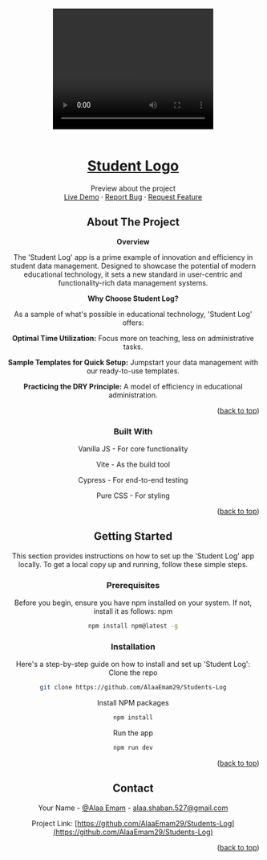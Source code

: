 <!-- Improved compatibility of back to top link: See: https://github.com/othneildrew/Best-README-Template/pull/73 -->
<a name="readme-top"></a>




<!-- PROJECT LOGO -->
<br />
<div align="center">
  <a href="https://github.com/AlaaEmam29/Students-Log">
  <video src="demo.webm" controls width="320" height="240" alt="Project Demo Video">
      Your browser does not support the video tag.
    </video>
  </a>

  <!-- Other content... -->
</div>
<br />

<div align="center">
  <a href="https://github.com/AlaaEmam29/Students-Log">
   <h1>Student Logo</h1>
  </a>


<p align="center">
    Preview about the project
    <br />
    <a href="https://students-log.vercel.app/">Live Demo</a> ·
    <a href="https://github.com/AlaaEmam29/Students-Log/issues">Report Bug</a> ·
    <a href="https://github.com/AlaaEmam29/Students-Log/issues">Request Feature</a>
</p>




<!-- TABLE OF CONTENTS -->




<!-- ABOUT THE PROJECT -->
## About The Project


<strong>Overview</strong>

The 'Student Log' app is a prime example of innovation and efficiency in student data management. Designed to showcase the potential of modern educational technology, it sets a new standard in user-centric and functionality-rich data management systems.



<strong>Why Choose Student Log?</strong>

As a sample of what's possible in educational technology, 'Student Log' offers:

<strong>Optimal Time Utilization:</strong> Focus more on teaching, less on administrative tasks.

<strong>Sample Templates for Quick Setup:</strong> Jumpstart your data management with our ready-to-use templates.

<strong>Practicing the DRY Principle:</strong> A model of efficiency in educational administration.

<p align="right">(<a href="#readme-top">back to top</a>)</p>



### Built With


Vanilla JS - For core functionality

Vite - As the build tool

Cypress - For end-to-end testing

Pure CSS - For styling


<p align="right">(<a href="#readme-top">back to top</a>)</p>



<!-- GETTING STARTED -->
## Getting Started

This section provides instructions on how to set up the 'Student Log' app locally. To get a local copy up and running, follow these simple steps.


### Prerequisites

Before you begin, ensure you have npm installed on your system. If not, install it as follows:
 npm
  ```sh
  npm install npm@latest -g
  ```

### Installation

Here's a step-by-step guide on how to install and set up 'Student Log':
 Clone the repo
   ```sh
   git clone https://github.com/AlaaEmam29/Students-Log
   ```
 Install NPM packages
   ```sh
   npm install
   ```
  Run the app
   ```sh
   npm run dev
   ```


<p align="right">(<a href="#readme-top">back to top</a>)</p>





<!-- CONTACT -->
## Contact

Your Name - [@Alaa Emam](https://www.linkedin.com/in/alaa-emam-mohamed/) - alaa.shaban.527@gmail.com

Project Link: 
[https://github.com/AlaaEmam29/Students-Log](https://github.com/AlaaEmam29/Students-Log)

<p align="right">(<a href="#readme-top">back to top</a>)</p>

